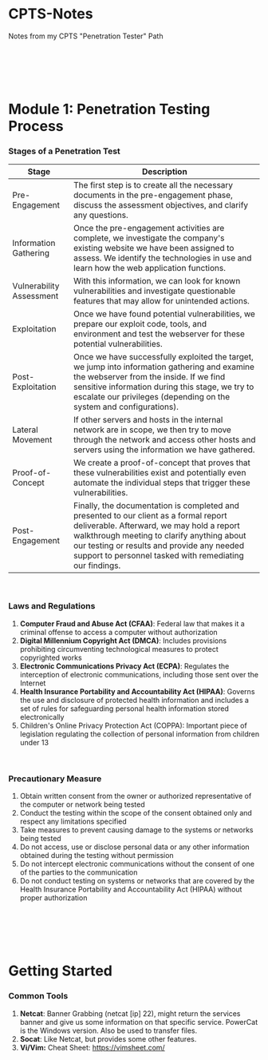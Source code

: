 # CPTS-Notes
Notes from my CPTS "Penetration Tester" Path

<br/><br/><br/><br/>

# Module 1: Penetration Testing Process

### Stages of a Penetration Test 
| Stage    | Description |
| -------- | ------- |
| Pre-Engagement | The first step is to create all the necessary documents in the pre-engagement phase, discuss the assessment objectives, and clarify any questions. |
| Information Gathering | Once the pre-engagement activities are complete, we investigate the company's existing website we have been assigned to assess. We identify the technologies in use and learn how the web application functions. |
| Vulnerability Assessment | With this information, we can look for known vulnerabilities and investigate questionable features that may allow for unintended actions. |
| Exploitation | Once we have found potential vulnerabilities, we prepare our exploit code, tools, and environment and test the webserver for these potential vulnerabilities. |
| Post-Exploitation | Once we have successfully exploited the target, we jump into information gathering and examine the webserver from the inside. If we find sensitive information during this stage, we try to escalate our privileges (depending on the system and configurations). |
| Lateral Movement | If other servers and hosts in the internal network are in scope, we then try to move through the network and access other hosts and servers using the information we have gathered. |
| Proof-of-Concept | We create a proof-of-concept that proves that these vulnerabilities exist and potentially even automate the individual steps that trigger these vulnerabilities. |
| Post-Engagement | Finally, the documentation is completed and presented to our client as a formal report deliverable. Afterward, we may hold a report walkthrough meeting to clarify anything about our testing or results and provide any needed support to personnel tasked with remediating our findings. |

<br/>

### Laws and Regulations
1.  **Computer Fraud and Abuse Act (CFAA)**: Federal law that makes it a criminal offense to access a computer without authorization
2.  **Digital Millennium Copyright Act (DMCA)**: Includes provisions prohibiting circumventing technological measures to protect copyrighted works
3.  **Electronic Communications Privacy Act (ECPA)**: Regulates the interception of electronic communications, including those sent over the Internet
4.  **Health Insurance Portability and Accountability Act (HIPAA)**: Governs the use and disclosure of protected health information and includes a set of rules for safeguarding personal health information stored electronically
5.  Children's Online Privacy Protection Act (COPPA): Important piece of legislation regulating the collection of personal information from children under 13

<br/>

### Precautionary Measure
1. Obtain written consent from the owner or authorized representative of the computer or network being tested
2. Conduct the testing within the scope of the consent obtained only and respect any limitations specified
3. Take measures to prevent causing damage to the systems or networks being tested
4. Do not access, use or disclose personal data or any other information obtained during the testing without permission
5. Do not intercept electronic communications without the consent of one of the parties to the communication
6. Do not conduct testing on systems or networks that are covered by the Health Insurance Portability and Accountability Act (HIPAA) without proper authorization



<br/><br/><br/><br/>



# Getting Started

### Common Tools 

1. **Netcat**: Banner Grabbing (netcat [ip] 22), might return the services banner and give us some information on that specific service. PowerCat is the Windows version. Also be used to transfer files.
2. **Socat**: Like Netcat, but provides some other features.
3. **Vi/Vim:** Cheat Sheet: https://vimsheet.com/





